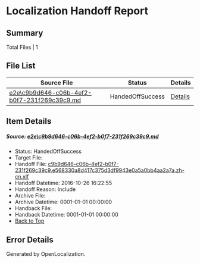 # <a name='report-top'></a> Localization Handoff Report

## Summary
 Total Files | 1

## File List
 Source File | Status | Details 
 ----------- | ------ | ------- 
 [e2e\c9b9d646-c06b-4ef2-b0f7-231f269c39c9.md](https://github.com/OpenLocalizationTestOrg/ol-test0/blob/f0cb53d3faab2bef6f3b71736a74a7e877655390/e2e/c9b9d646-c06b-4ef2-b0f7-231f269c39c9.md) | HandedOffSuccess | [Details](#d56d97afff4b2b7a3af64e3b555bbd25d0eb0e004)

## Item Details
##### <a name='d56d97afff4b2b7a3af64e3b555bbd25d0eb0e004'></a> Source: [e2e\c9b9d646-c06b-4ef2-b0f7-231f269c39c9.md](https://github.com/OpenLocalizationTestOrg/ol-test0/blob/f0cb53d3faab2bef6f3b71736a74a7e877655390/e2e/c9b9d646-c06b-4ef2-b0f7-231f269c39c9.md)
* Status: HandedOffSuccess
* Target File: 
* Handoff File: [c9b9d646-c06b-4ef2-b0f7-231f269c39c9.e568330a8d417c375d3df9943e0a5a0bb4aa2a7a.zh-cn.xlf](https://github.com/OpenLocalizationTestOrg/ol-test0-handoff/blob/ed2fc04573451e81dd2541b4528d45292a43d7c2/ol-handoff/OpenLocalizationTestOrg/ol-test0-zhcn/shujia/ht/c9b9d646-c06b-4ef2-b0f7-231f269c39c9.e568330a8d417c375d3df9943e0a5a0bb4aa2a7a.zh-cn.xlf)
* Handoff Datetime: 2016-10-26 16:22:55
* Handoff Reason: Include
* Archive File: 
* Archive Datetime: 0001-01-01 00:00:00
* Handback File: 
* Handback Datetime: 0001-01-01 00:00:00
* [Back to Top](#report-top)


## Error Details

Generated by OpenLocalization.
